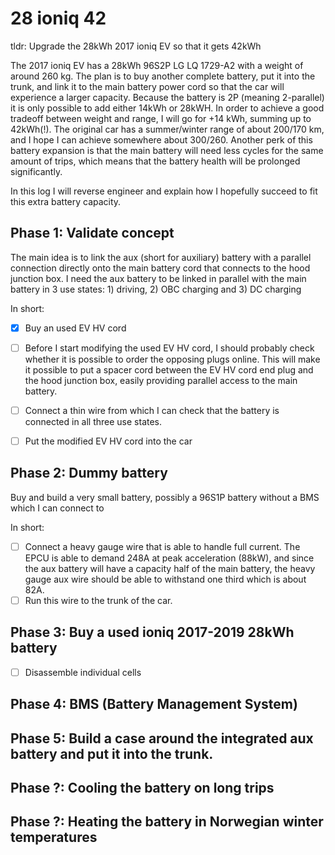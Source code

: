 # 28 ioniq 42
tldr: Upgrade the 28kWh 2017 ioniq EV so that it gets 42kWh

The 2017 ioniq EV has a 28kWh 96S2P LG LQ 1729-A2 with a weight of around 260 kg. The plan is to buy another complete battery, put it into the trunk, and link it to the main battery power cord so that the car will experience a larger capacity. Because the battery is 2P (meaning 2-parallel) it is only possible to add either 14kWh or 28kWH. In order to achieve a good tradeoff between weight and range, I will go for +14 kWh, summing up to 42kWh(!). The original car has a summer/winter range of about 200/170 km, and I hope I can achieve somewhere about 300/260. Another perk of this battery expansion is that the main battery will need less cycles for the same amount of trips, which means that the battery health will be prolonged significantly.

In this log I will reverse engineer and explain how I hopefully succeed to fit this extra battery capacity.


## Phase 1: Validate concept

The main idea is to link the aux (short for auxiliary) battery with a parallel connection directly onto the main battery cord that connects to the hood junction box. I need the aux battery to be linked in parallel with the main battery in 3 use states: 1) driving, 2) OBC charging and 3) DC charging


In short:
  - [x] Buy an used EV HV cord
  - [ ] Before I start modifying the used EV HV cord, I should probably check whether it is possible to order the opposing plugs online. This will make it possible to put a spacer cord between the EV HV cord end plug and the hood junction box, easily providing parallel access to the main battery.
  - [ ] Connect a thin wire from which I can check that the battery is connected in all three use states.
  - [ ] Put the modified EV HV cord into the car



## Phase 2: Dummy battery

Buy and build a very small battery, possibly a 96S1P battery without a BMS which I can connect to


In short:
  - [ ] Connect a heavy gauge wire that is able to handle full current. The EPCU is able to demand 248A at peak acceleration (88kW), and since the aux battery will have a capacity half of the main battery, the heavy gauge aux wire should be able to withstand one third which is about 82A. 
  - [ ] Run this wire to the trunk of the car.

## Phase 3: Buy a used ioniq 2017-2019 28kWh battery


  - [ ] Disassemble individual cells

## Phase 4: BMS (Battery Management System)


## Phase 5: Build a case around the integrated aux battery and put it into the trunk.


## Phase ?: Cooling the battery on long trips

## Phase ?: Heating the battery in Norwegian winter temperatures


